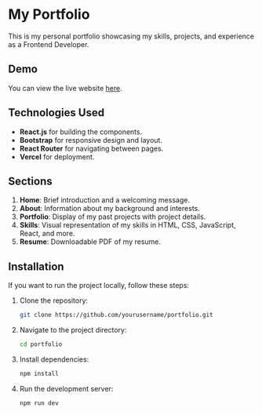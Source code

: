 # My Portfolio

This is my personal portfolio showcasing my skills, projects, and experience as a Frontend Developer.

## Demo
You can view the live website [here](https://your-portfolio.vercel.app).

## Technologies Used
- **React.js** for building the components.
- **Bootstrap** for responsive design and layout.
- **React Router** for navigating between pages.
- **Vercel** for deployment.

## Sections
1. **Home**: Brief introduction and a welcoming message.
2. **About**: Information about my background and interests.
3. **Portfolio**: Display of my past projects with project details.
4. **Skills**: Visual representation of my skills in HTML, CSS, JavaScript, React, and more.
5. **Resume**: Downloadable PDF of my resume.

## Installation
If you want to run the project locally, follow these steps:
1. Clone the repository:
   ```bash
   git clone https://github.com/yourusername/portfolio.git
2. Navigate to the project directory:
   ```bash
   cd portfolio
3. Install dependencies:
   ```bash
   npm install
4. Run the development server:
   ```bash
   npm run dev

